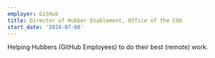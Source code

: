 ```yaml
---
employer: GitHub
title: Director of Hubber Enablement, Office of the COO
start_date: '2024-07-08'
---
```


Helping Hubbers (GitHub Employees) to do their best (remote) work.